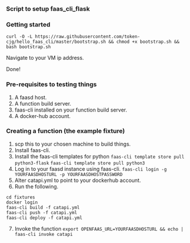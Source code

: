 ### Script to setup faas_cli_flask


### Getting started

`curl -O -L https://raw.githubusercontent.com/token-cjg/hello_faas_cli/master/bootstrap.sh && chmod +x bootstrap.sh && bash bootstrap.sh`

Navigate to your VM ip address.

Done!

### Pre-requisites to testing things

1. A faasd host.
1. A function build server.
1. faas-cli installed on your function build server.
1. A docker-hub account.

### Creating a function (the example fixture)

1. scp this to your chosen machine to build things.
2. Install faas-cli.
3. Install the faas-cli templates for python
`faas-cli template store pull python3-flask`
`faas-cli template store pull python3`
4. Log in to your faasd instance using faas-cli.
`faas-cli login -g YOURFAASDHOSTURL -p YOURFAASDHOSTPASSWORD`
5. Alter catapi.yml to point to your dockerhub account.
6. Run the following.
```
cd fixtures
docker login
faas-cli build -f catapi.yml
faas-cli push -f catapi.yml
faas-cli deploy -f catapi.yml
```
7. Invoke the function
`export OPENFAAS_URL=YOURFAASDHOSTURL && echo | faas-cli invoke catapi`
